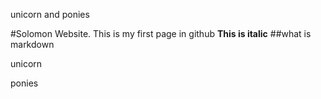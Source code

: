unicorn and ponies

#Solomon Website. 
This is my first page in github
**This is italic**
##what is markdown

unicorn

ponies
